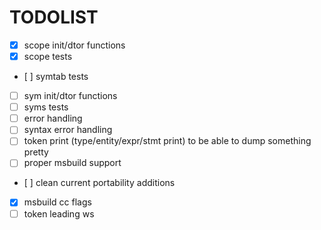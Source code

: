 # TODOLIST
- [x] scope init/dtor functions
- [x] scope tests
- [ ] symtab tests
- [ ] sym init/dtor functions
- [ ] syms tests
- [ ] error handling
- [ ] syntax error handling
- [ ] token print (type/entity/expr/stmt print) to be able to dump something pretty
- [ ] proper msbuild support
- [ ] clean current portability additions
- [x] msbuild cc flags
- [ ] token leading ws
